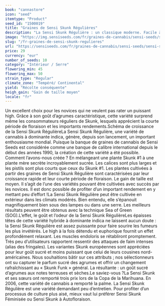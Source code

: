 ```yaml
---
book: "cannastore"
icon: "seed"
itemtype: "Product"
seed_id: "1500019"
title: "Graines de Sensi Skunk Régulières"
description: "La Sensi Skunk Régulière : un classique moderne. Facile à cultiver, possédant une courte période de floraison, et donnant d’importants rendements."
image: "https://img.sensiseeds.com/fr/graines-de-cannabis/sensi-seeds/sensi-skunk-image.png"
slug: "/fr-graines-de-sensi-skunk-regulieres"
url: "https://sensiseeds.com/fr/graines-de-cannabis/sensi-seeds/sensi-skunk?a_aid=cannastore"
price: 29
currency: "eur"
number_of_seeds: 10
category: "Intérieur / Serre"
flowering_min: 45
flowering_max: 50
strain_type: "Regular"
climate_zone: "Tempéré/ Continental"
yield: "Récolte conséquente"
heigh_gain: "Gain de taille moyen"
locale: "fr"
---
```

Un excellent choix pour les novices qui ne veulent pas rater un puissant high. Grâce à son goût d’agrumes caractéristique, cette variété surprend même les consommateurs réguliers de Skunk, lesquels apprécient la courte période de floraison et les importants rendements.Schéma de croissance de la Sensi Skunk RégulièreLa Sensi Skunk Régulière, une variété de cannabis à dominante indica, génère, depuis son lancement, un important enthousiasme mondial. Puisque la banque de graines de cannabis de Sensi Seeds est considérée comme une banque de calibre international depuis le début des années 1990, la création de cette variété a été possible. Comment l’avons-nous créée ? En mélangeant une plante Skunk #1 à une plante mère secrète incroyablement sucrée. Les calices sont plus larges et les pistils sont plus courts que ceux du Skunk #1. Les plantes cultivées à partir des graines de Sensi Skunk Régulière sont caractérisées par leur croissance rapide et leur courte période de floraison. Le gain de taille est moyen. Il s’agit de l’une des variétés pouvant être cultivées avec succès par les novices. Il est donc possible de profiter d’un important rendement en y mettant peu d’effort !La Sensi Skunk Régulière peut être cultivée en extérieur dans les climats modérés. Bien entendu, elle s’épanouit magnifiquement bien sous des lampes ou dans une serre. Les meilleurs résultats peuvent être obtenus avec la technique Sea of Green (SOG).L’effet, le goût et l’odeur de la Sensi Skunk RégulièreLes épaisses têtes de cette variété hybride à dominante indica ne laissent aucun doute : la Sensi Skunk Régulière est assez puissante pour faire sourire les fumeurs les plus invétérés. Le high à la fois détendu et euphorique fournit un effet profondément relaxant. Les muscles endoloris se rétabliront promptement. Très peu d’utilisateurs rapportent ressentir des attaques de faim intenses (alias des fringales). Les variantes Skunk européennes sont appréciées pour leur goût sucré et moins puissant que celui de leurs cousines nord-américaines. Nous souhaitions bâtir sur ces attributs ; nos sélectionneurs ont su capturer le parfum sucré des agrumes et offrir un changement rafraîchissant au « Skunk Funk » général. La résultante : un goût sucré d’agrumes aux notes terreuses et sèches.Le saviez-vous ?La Sensi Skunk et ses sœurs ont remporté trois prix lors de la Copa de la Marihuana. En 2006, cette variété de cannabis a remporté la palme. La Sensi Skunk Régulière est une variété demandant peu d’entretien. Pour profiter d’un processus de culture plus aisé, mieux vaut lui préférer Sensi Skunk Féminisée ou Sensi Skunk à Autofloraison.

